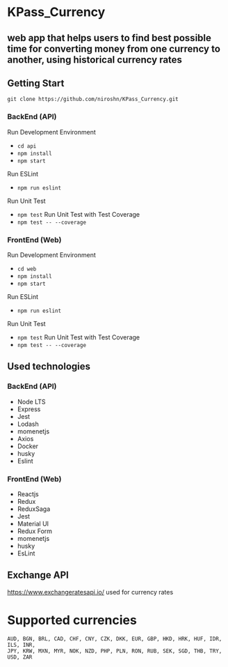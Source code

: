 # KPass_Currency
## web app that helps users to find best possible time for converting money from one currency to another, using historical currency rates

## Getting Start

`git clone https://github.com/niroshn/KPass_Currency.git`

### BackEnd (API)

Run Development Environment 
- `cd api`
- `npm install`
- `npm start`

Run ESLint
- `npm run eslint`

Run Unit Test
- `npm test`
Run Unit Test with Test Coverage
- `npm test -- --coverage`

### FrontEnd (Web)

Run Development Environment 
- `cd web`
- `npm install`
- `npm start`

Run ESLint
- `npm run eslint`

Run Unit Test
- `npm test`
Run Unit Test with Test Coverage
- `npm test -- --coverage`


## Used technologies 

### BackEnd (API)
- Node LTS
- Express
- Jest
- Lodash
- momenetjs
- Axios
- Docker
- husky
- Eslint

### FrontEnd (Web)
- Reactjs
- Redux
- ReduxSaga
- Jest
- Material UI
- Redux Form
- momenetjs
- husky
- EsLint


## Exchange API

https://www.exchangeratesapi.io/ used for currency rates

 
 # Supported currencies
```
AUD, BGN, BRL, CAD, CHF, CNY, CZK, DKK, EUR, GBP, HKD, HRK, HUF, IDR, ILS, INR,
JPY, KRW, MXN, MYR, NOK, NZD, PHP, PLN, RON, RUB, SEK, SGD, THB, TRY, USD, ZAR
